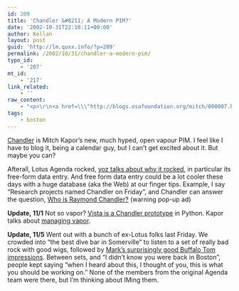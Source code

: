 ```yaml
---
id: 209
title: 'Chandler &#8211; A Modern PIM?'
date: '2002-10-31T22:10:11+00:00'
author: Kellan
layout: post
guid: 'http://lm.quxx.info/?p=209'
permalink: /2002/10/31/chandler-a-modern-pim/
typo_id:
    - '207'
mt_id:
    - '217'
link_related:
    - ''
raw_content:
    - "<p>\r\n<a href=\\\"http://blogs.osafoundation.org/mitch/000007.html\\\">Chandler</a> is Mitch Kapor\\'s new, much hyped, open vapour PIM.  I feel like I have to blog it, being a calendar guy, but I can\\'t get excited about it.  But maybe you can? \r\n</p>\r\n<p>\r\nAfterall, Lotus Agenda rocked, <a href=\\\"http://cheerleader.yoz.com/archives/000141.html#000141\\\">yoz talks about why it rocked</a>, in particular its free-form data entry.  And free form data entry could be a lot cooler these days with a huge database (aka the Web) at our finger tips.  Example, I say \\\"Research projects named Chandler on Friday\\\", and Chandler can answer the question, \r\n<a href=\\\"http://www.googlism.com/index.htm?ism=raymond+chandler&type=1\\\">Who is Raymond Chandler?</a> (warning pop-up ad)  \r\n</p>\r\n<p>\r\n<b>Update, 11/1</b> Not so vapor? <a href=\\\"http://www.osafoundation.org/Vista_prototype.htm\\\">Vista is a Chandler prototype</a> in Python.   Kapor talks about <a href=\\\"http://blogs.osafoundation.org/mitch/000033.html#000033\\\">managing vapor</a>.\r\n</p>\r\n<p>\r\n<b>Update, 11/5</b> Went out with a bunch of ex-Lotus folks last Friday.   We crowded into \\\"the best dive bar in Somerville\\\" to listen to a set of really bad rock with good wigs, followed by <a href=\\\"http://catapulttheband.com\\\">Mark\\'s surprisingly good Buffalo Tom impressions</a>.  Between sets, and \\\"I didn\\'t know you were back in Boston\\\", people kept saying \\\"when I heard about this, I thought of you, this is what you should be working on.\\\"   None of the members from the original Agenda team were there, but I\\'m thinking about IMing them.\r\n</p>"
tags:
    - boston
---
```


[Chandler](http://blogs.osafoundation.org/mitch/000007.html) is Mitch Kapor’s new, much hyped, open vapour PIM. I feel like I have to blog it, being a calendar guy, but I can’t get excited about it. But maybe you can?

Afterall, Lotus Agenda rocked, [yoz talks about why it rocked](http://cheerleader.yoz.com/archives/000141.html#000141), in particular its free-form data entry. And free form data entry could be a lot cooler these days with a huge database (aka the Web) at our finger tips. Example, I say “Research projects named Chandler on Friday”, and Chandler can answer the question, [Who is Raymond Chandler?](http://www.googlism.com/index.htm?ism=raymond+chandler&type=1) (warning pop-up ad)

**Update, 11/1** Not so vapor? [Vista is a Chandler prototype](http://www.osafoundation.org/Vista_prototype.htm) in Python. Kapor talks about [managing vapor](http://blogs.osafoundation.org/mitch/000033.html#000033).

**Update, 11/5** Went out with a bunch of ex-Lotus folks last Friday. We crowded into “the best dive bar in Somerville” to listen to a set of really bad rock with good wigs, followed by [Mark’s surprisingly good Buffalo Tom impressions](http://catapulttheband.com). Between sets, and “I didn’t know you were back in Boston”, people kept saying “when I heard about this, I thought of you, this is what you should be working on.” None of the members from the original Agenda team were there, but I’m thinking about IMing them.